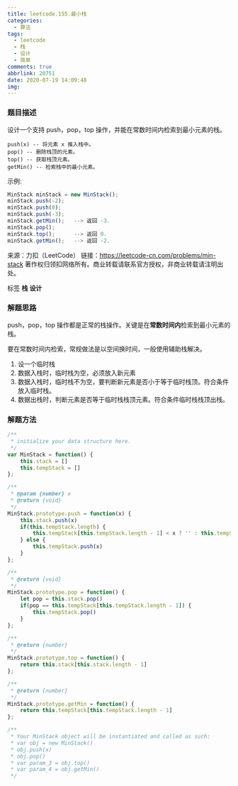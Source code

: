 ```yaml
---
title: leetcode.155.最小栈
categories:
  - 算法
tags:
  - leetcode
  - 栈
  - 设计
  - 简单
comments: true
abbrlink: 20751
date: 2020-07-19 14:09:48
img:
---
```

<!--
 * @File: 
 * @Author: 张宏亮 - zhl@xiaoniren.cn
 * @Date: 2019-08-18 15:46:12
 * @LastEditors: 张宏亮<hongliang@yunshan.net>
 * @LastEditTime: 2019-09-22 15:54:19
 * @Description: file content
 * @Versions: 1.0.0
 -->
### 题目描述

设计一个支持 push，pop，top 操作，并能在常数时间内检索到最小元素的栈。
```
push(x) -- 将元素 x 推入栈中。
pop() -- 删除栈顶的元素。
top() -- 获取栈顶元素。
getMin() -- 检索栈中的最小元素。
```
示例:
```js
MinStack minStack = new MinStack();
minStack.push(-2);
minStack.push(0);
minStack.push(-3);
minStack.getMin();   --> 返回 -3.
minStack.pop();
minStack.top();      --> 返回 0.
minStack.getMin();   --> 返回 -2.
```

来源：力扣（LeetCode）
链接：https://leetcode-cn.com/problems/min-stack
著作权归领扣网络所有。商业转载请联系官方授权，非商业转载请注明出处。

标签 **栈** **设计**
### 解题思路

push，pop，top 操作都是正常的栈操作。关键是在**常数时间内**检索到最小元素的栈。

要在常数时间内检索，常规做法是以空间换时间，一般使用辅助栈解决。

1. 设一个临时栈
2. 数据入栈时，临时栈为空，必须放入新元素
3. 数据入栈时，临时栈不为空，要判断新元素是否小于等于临时栈顶。符合条件放入临时栈。
4. 数据出栈时，判断元素是否等于临时栈栈顶元素。符合条件临时栈栈顶出栈。

### 解题方法
```js
/**
 * initialize your data structure here.
 */
var MinStack = function() {
    this.stack = []
    this.tempStack = []
};

/** 
 * @param {number} x
 * @return {void}
 */
MinStack.prototype.push = function(x) {
    this.stack.push(x)
    if(this.tempStack.length) {
        this.tempStack[this.tempStack.length - 1] < x ? '' : this.tempStack.push(x)
    } else {
        this.tempStack.push(x)
    }
};

/**
 * @return {void}
 */
MinStack.prototype.pop = function() {
    let pop = this.stack.pop()
    if(pop == this.tempStack[this.tempStack.length - 1]) {
        this.tempStack.pop()
    }
};

/**
 * @return {number}
 */
MinStack.prototype.top = function() {
    return this.stack[this.stack.length - 1]
};

/**
 * @return {number}
 */
MinStack.prototype.getMin = function() {
    return this.tempStack[this.tempStack.length - 1]
};

/** 
 * Your MinStack object will be instantiated and called as such:
 * var obj = new MinStack()
 * obj.push(x)
 * obj.pop()
 * var param_3 = obj.top()
 * var param_4 = obj.getMin()
 */
```